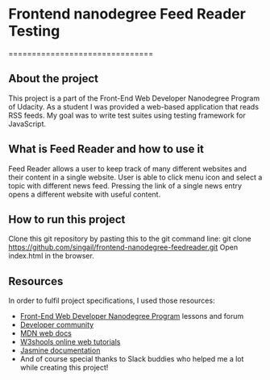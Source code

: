 # Frontend nanodegree Feed Reader Testing
===============================

## About the project

This project is a part of the Front-End Web Developer Nanodegree Program of Udacity. As a student I was provided a web-based application that reads RSS feeds. My goal was to write test suites using testing framework for JavaScript.

## What is Feed Reader and how to use it 

Feed Reader allows a user to keep track of many different websites and their content in a single website. User is able to click menu icon and select a topic with different news feed. Pressing the link of a single news entry opens a different website with useful content. 

## How to run this project

Clone this git repository by pasting this to the git command line: git clone https://github.com/singail/frontend-nanodegree-feedreader.git
Open index.html in the browser.

## Resources

In order to fulfil project specifications, I used those resources:

* [Front-End Web Developer Nanodegree Program](https://eu.udacity.com/) lessons and forum
* [Developer community](https://stackoverflow.com)
* [MDN web docs](https://developer.mozilla.org/en-US/)
* [W3shools online web tutorials](https://www.w3schools.com/)
* [Jasmine documentation](https://jasmine.github.io/2.0/introduction.html)
* And of course special thanks to Slack buddies who helped me a lot while creating this project!
